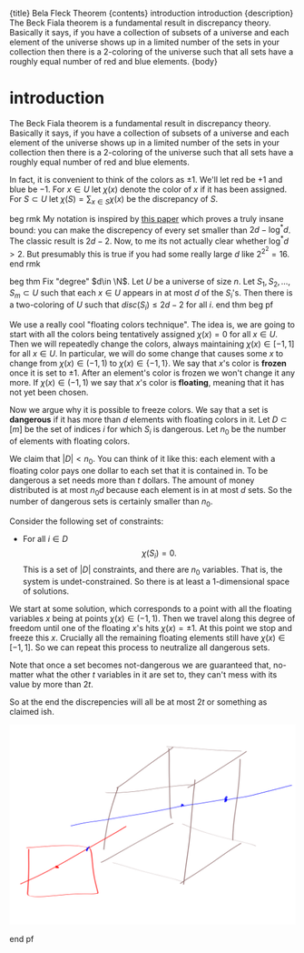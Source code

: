{title}
Bela Fleck Theorem
{contents}
introduction
introduction
{description}
The Beck Fiala theorem is a fundamental result in discrepancy
theory. Basically it says, if you have a collection of subsets of a
universe and each element of the universe shows up in a limited
number of the sets in your collection then there is a 2-coloring
of the universe such that all sets have a roughly equal number of red and blue elements. 
{body}

# introduction

The Beck Fiala theorem is a fundamental result in discrepancy
theory. Basically it says, if you have a collection of subsets of a
universe and each element of the universe shows up in a limited
number of the sets in your collection then there is a 2-coloring
of the universe such that all sets have a roughly equal number of red and blue elements. 

In fact, it is convenient to think of the colors as $\pm 1$.
We'll let red be $+1$ and blue be $-1$.
For $x\in U$ let $\chi(x)$ denote the color of $x$ if it has been
assigned. For $S\subset U$ let $\chi(S) = \sum_{x\in S}\chi(x)$
be the discrepancy of $S$.

beg rmk
My notation is inspired by 
[this paper](https://arxiv.org/abs/1306.6081)
which proves a truly insane bound: you can make the discrepency
of every set smaller than $2d-\log^* d$. The classic result is
$2d-2$.
Now, to me its not actually clear whether $\log^* d > 2$. But
presumably this is true if you had some really large $d$ like
$2^{2^{2}}=16$.
end rmk

beg thm
Fix "degree" $d\in \N$.
Let $U$ be a universe of size $n$. Let $S_1,S_2,\ldots, S_m
\subset U$ such that each $x\in U$ appears in at most $d$ of the
$S_i$'s. Then there is a two-coloring of $U$ such that $disc(S_i) \le 2d-2$ for all  $i$.
end thm
beg pf

We use a really cool "floating colors technique". 
The idea is, we are going to start with all the colors being
tentatively assigned $\chi(x) = 0$ for all $x\in U$.
Then we will repeatedly change the colors, always maintaining
$\chi(x) \in [-1,1]$  for all $x\in U$.
In particular, we will do some change that causes some $x$ to
change from $\chi(x)\in (-1,1)$ to  $\chi(x) \in \{-1, 1\}$.
We say that $x$'s color is **frozen** once it is set to $\pm 1$.
After an element's color is frozen we won't change it any more. 
If $\chi(x)\in (-1,1)$ we say that $x$'s color is **floating**,
meaning that it has not yet been chosen.

Now we argue why it is possible to freeze colors. 
We say that a set is **dangerous** if it has more than $d$
elements with floating colors in it. 
Let $D\subset [m]$ be the set of indices $i$ for which $S_i$ is dangerous. 
Let $n_0$ be the number of elements with floating colors.

We claim that $|D|< n_0.$ 
You can think of it like this: each element with a floating color
pays one dollar to each set that it is contained in. To be
dangerous a set needs more than $t$ dollars. The amount of money
distributed is at most $n_0 d$ because each element is in at most
$d$ sets. So the number of dangerous sets is certainly smaller
than $n_0$.

Consider the following set of constraints: 

- For all $i\in D$
$$\chi(S_i) = 0.$$
This is a set of $|D|$ constraints, and there are $n_0$
variables. That is, the system is undet-constrained. So there is
at least a 1-dimensional space of solutions. 

We start at some solution, which corresponds to a point with all
the floating variables $x$ being at points $\chi(x)\in (-1,1)$.
Then we travel along this degree of freedom until one of the
floating $x$'s hits $\chi(x) = \pm 1$. At this point we stop and
freeze this $x$.
Crucially all the remaining floating elements still have $\chi(x) \in [-1,1]$.
So we can repeat this process to neutralize all dangerous sets. 

Note that once a set becomes not-dangerous we are guaranteed
that, no-matter what the other $t$ variables in it are set to,
they can't mess with its value by more than $2t$.

So at the end the discrepencies will all be at most $2t$ or
something as claimed ish.

![ink_img010](images/ink_img010.png)


end pf